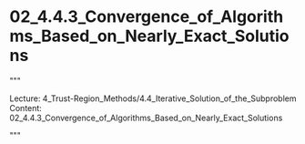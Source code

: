 # 02_4.4.3_Convergence_of_Algorithms_Based_on_Nearly_Exact_Solutions

"""

Lecture: 4_Trust-Region_Methods/4.4_Iterative_Solution_of_the_Subproblem
Content: 02_4.4.3_Convergence_of_Algorithms_Based_on_Nearly_Exact_Solutions

"""

